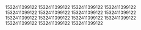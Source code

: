 1532411099122
1532411099122
1532411099122
1532411099122
1532411099122
1532411099122
1532411099122
1532411099122
1532411099122
1532411099122
1532411099122
1532411099122
1532411099122
1532411099122
1532411099122